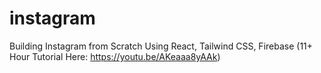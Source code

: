 # instagram
Building Instagram from Scratch Using React, Tailwind CSS, Firebase (11+ Hour Tutorial Here: https://youtu.be/AKeaaa8yAAk)
